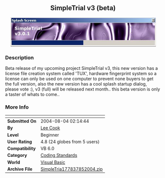 ﻿<div align="center">

## SimpleTrial v3 \(beta\)

<img src="PIC2004851691450.JPG">
</div>

### Description

Beta release of my upcoming project SimpleTrial v3, this new version has a license file creation system called 'TUX', hardware fingerprint system so a license can only be used on one computer to prevent none buyers to get the full version, also the new version has a cool splash startup dialog, please vote :), v3 (full) will be released next month.. this beta version is only a taster of whats to come..
 
### More Info
 


<span>             |<span>
---                |---
**Submitted On**   |2004-08-04 02:14:44
**By**             |[Lee Cook](https://github.com/Planet-Source-Code/PSCIndex/blob/master/ByAuthor/lee-cook.md)
**Level**          |Beginner
**User Rating**    |4.8 (24 globes from 5 users)
**Compatibility**  |VB 6\.0
**Category**       |[Coding Standards](https://github.com/Planet-Source-Code/PSCIndex/blob/master/ByCategory/coding-standards__1-43.md)
**World**          |[Visual Basic](https://github.com/Planet-Source-Code/PSCIndex/blob/master/ByWorld/visual-basic.md)
**Archive File**   |[SimpleTria177837852004\.zip](https://github.com/Planet-Source-Code/lee-cook-simpletrial-v3-beta__1-55389/archive/master.zip)








